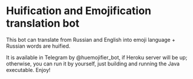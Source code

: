# Huification and Emojification translation bot
This bot can translate from Russian and English into emoji language + Russian words are huified.

It is available in Telegram by @huemojifier_bot, if Heroku server will be up; otherwise, you can run it by yourself, just building and running the Java executable.
Enjoy!
